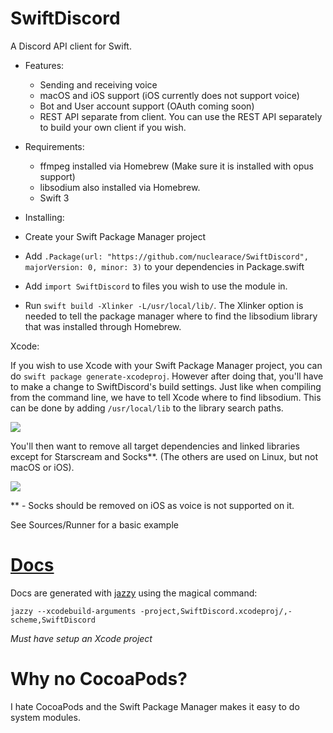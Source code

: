 # SwiftDiscord

A Discord API client for Swift.

- Features:
  - Sending and receiving voice
  - macOS and iOS support (iOS currently does not support voice)
  - Bot and User account support (OAuth coming soon)
  - REST API separate from client. You can use the REST API separately to build your own client if you wish.

- Requirements:
  - ffmpeg installed via Homebrew (Make sure it is installed with opus support)
  - libsodium also installed via Homebrew.
  - Swift 3


- Installing:
 - Create your Swift Package Manager project
 - Add `.Package(url: "https://github.com/nuclearace/SwiftDiscord", majorVersion: 0, minor: 3)` to your dependencies in Package.swift
 - Add `import SwiftDiscord` to files you wish to use the module in.
 - Run `swift build -Xlinker -L/usr/local/lib/`. The Xlinker option is needed to tell the package manager where to find the libsodium library that was installed through Homebrew.

Xcode:

If you wish to use Xcode with your Swift Package Manager project, you can do `swift package generate-xcodeproj`. However after doing that, you'll have to make a change to SwiftDiscord's build settings. Just like when compiling from the command line, we have to tell Xcode where to find libsodium. This can be done by adding `/usr/local/lib` to the library search paths.

![](https://i.imgur.com/JR97eTO.png)

You'll then want to remove all target dependencies and linked libraries except for Starscream and Socks**. (The others are used on Linux, but not macOS or iOS).

![](https://i.imgur.com/vhhnfJp.png)

** - Socks should be removed on iOS as voice is not supported on it.

See Sources/Runner for a basic example

[Docs](https://nuclearace.github.io/SwiftDiscord/index.html)
============================================================
Docs are generated with [jazzy](https://github.com/realm/jazzy) using the magical command:

`jazzy --xcodebuild-arguments -project,SwiftDiscord.xcodeproj/,-scheme,SwiftDiscord`

*Must have setup an Xcode project*

Why no CocoaPods?
=================
I hate CocoaPods and the Swift Package Manager makes it easy to do system modules.
